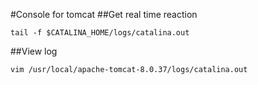 #Console for tomcat
##Get real time reaction
```
tail -f $CATALINA_HOME/logs/catalina.out
```
##View log
```
vim /usr/local/apache-tomcat-8.0.37/logs/catalina.out 

```